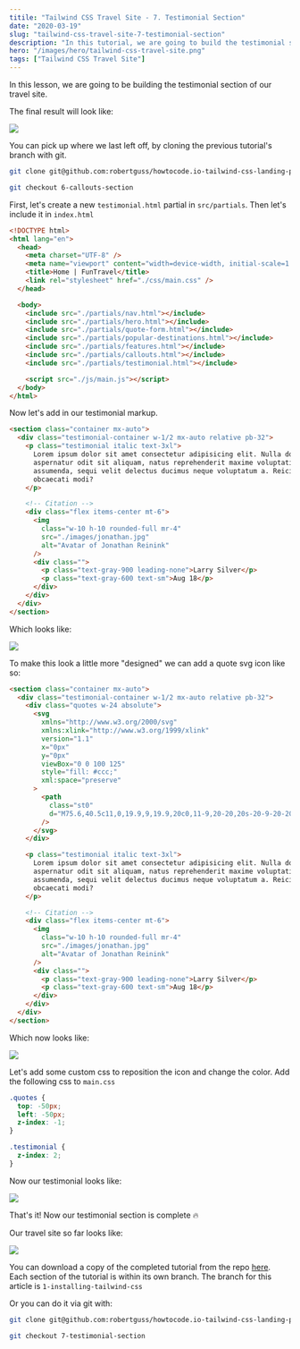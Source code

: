 ```yaml
---
titile: "Tailwind CSS Travel Site - 7. Testimonial Section"
date: "2020-03-19"
slug: "tailwind-css-travel-site-7-testimonial-section"
description: "In this tutorial, we are going to build the testimonial section for our travel site in Tailwind CSS"
hero: "/images/hero/tailwind-css-travel-site.png"
tags: ["Tailwind CSS Travel Site"]
---
```


In this lesson, we are going to be building the testimonial section of our travel site.

The final result will look like:

![](/images/tailwind-travel-site/3-testimonial-final-1.jpg)

You can pick up where we last left off, by cloning the previous tutorial's branch with git.

```bash
git clone git@github.com:robertguss/howtocode.io-tailwind-css-landing-page.git

git checkout 6-callouts-section
```

First, let's create a new `testimonial.html` partial in `src/partials`. Then let's include it in `index.html`

```html
<!DOCTYPE html>
<html lang="en">
  <head>
    <meta charset="UTF-8" />
    <meta name="viewport" content="width=device-width, initial-scale=1.0" />
    <title>Home | FunTravel</title>
    <link rel="stylesheet" href="./css/main.css" />
  </head>

  <body>
    <include src="./partials/nav.html"></include>
    <include src="./partials/hero.html"></include>
    <include src="./partials/quote-form.html"></include>
    <include src="./partials/popular-destinations.html"></include>
    <include src="./partials/features.html"></include>
    <include src="./partials/callouts.html"></include>
    <include src="./partials/testimonial.html"></include>

    <script src="./js/main.js"></script>
  </body>
</html>
```

Now let's add in our testimonial markup.

```html
<section class="container mx-auto">
  <div class="testimonial-container w-1/2 mx-auto relative pb-32">
    <p class="testimonial italic text-3xl">
      Lorem ipsum dolor sit amet consectetur adipisicing elit. Nulla dolorem,
      aspernatur odit sit aliquam, natus reprehenderit maxime voluptatibus nisi
      assumenda, sequi velit delectus ducimus neque voluptatum a. Reiciendis,
      obcaecati modi?
    </p>

    <!-- Citation -->
    <div class="flex items-center mt-6">
      <img
        class="w-10 h-10 rounded-full mr-4"
        src="./images/jonathan.jpg"
        alt="Avatar of Jonathan Reinink"
      />
      <div class="">
        <p class="text-gray-900 leading-none">Larry Silver</p>
        <p class="text-gray-600 text-sm">Aug 18</p>
      </div>
    </div>
  </div>
</section>
```

Which looks like:

![](/images/tailwind-travel-site/1-testimonial.jpg)

To make this look a little more "designed" we can add a quote svg icon like so:

```html
<section class="container mx-auto">
  <div class="testimonial-container w-1/2 mx-auto relative pb-32">
    <div class="quotes w-24 absolute">
      <svg
        xmlns="http://www.w3.org/2000/svg"
        xmlns:xlink="http://www.w3.org/1999/xlink"
        version="1.1"
        x="0px"
        y="0px"
        viewBox="0 0 100 125"
        style="fill: #ccc;"
        xml:space="preserve"
      >
        <path
          class="st0"
          d="M75.6,40.5c11,0,19.9,9,19.9,20c0,11-9,20-20,20s-20-9-20-20c0-22.1,17.9-40,40-40  C95.5,20.5,82.4,25.4,75.6,40.5z M45.5,60.5c0,11-9,20-20,20s-20-9-20-20l0,0c0-22.1,17.9-40,40-40c0,0-13.1,4.9-19.9,20  C36.6,40.5,45.5,49.5,45.5,60.5z"
        />
      </svg>
    </div>

    <p class="testimonial italic text-3xl">
      Lorem ipsum dolor sit amet consectetur adipisicing elit. Nulla dolorem,
      aspernatur odit sit aliquam, natus reprehenderit maxime voluptatibus nisi
      assumenda, sequi velit delectus ducimus neque voluptatum a. Reiciendis,
      obcaecati modi?
    </p>

    <!-- Citation -->
    <div class="flex items-center mt-6">
      <img
        class="w-10 h-10 rounded-full mr-4"
        src="./images/jonathan.jpg"
        alt="Avatar of Jonathan Reinink"
      />
      <div class="">
        <p class="text-gray-900 leading-none">Larry Silver</p>
        <p class="text-gray-600 text-sm">Aug 18</p>
      </div>
    </div>
  </div>
</section>
```

Which now looks like:

![](/images/tailwind-travel-site/2-quotes-1.jpg)

Let's add some custom css to reposition the icon and change the color. Add the following css to `main.css`

```css
.quotes {
  top: -50px;
  left: -50px;
  z-index: -1;
}

.testimonial {
  z-index: 2;
}
```

Now our testimonial looks like:

![](/images/tailwind-travel-site/3-testimonial-final.jpg)

That's it! Now our testimonial section is complete 🔥

Our travel site so far looks like:

![](/images/tailwind-travel-site/4-full-page.jpg)

You can download a copy of the completed tutorial from the repo [here](https://github.com/robertguss/simple-starter-kit). Each section of the tutorial is within its own branch. The branch for this article is `1-installing-tailwind-css`

Or you can do it via git with:

```bash
git clone git@github.com:robertguss/howtocode.io-tailwind-css-landing-page.git

git checkout 7-testimonial-section
```
